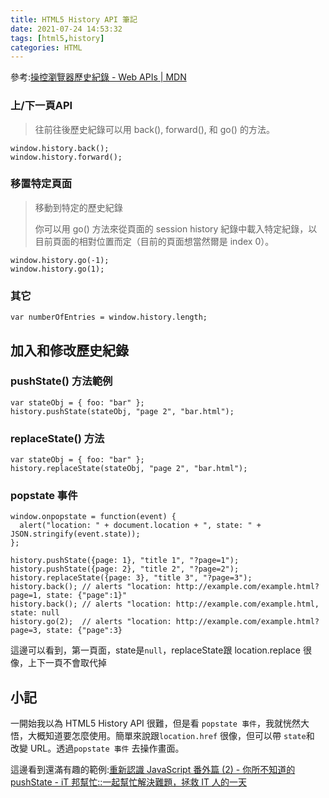 ```yaml
---
title: HTML5 History API 筆記
date: 2021-07-24 14:53:32
tags: [html5,history]
categories: HTML
---
```



參考:[操控瀏覽器歷史紀錄 - Web APIs | MDN](https://developer.mozilla.org/zh-TW/docs/Web/API/History_API)

### 上/下一頁API

> 往前往後歷史紀錄可以用 back(), forward(), 和 go() 的方法。


```javascript=
window.history.back();
window.history.forward();
```

### 移置特定頁面

> 移動到特定的歷史紀錄
> 
> 你可以用 go() 方法來從頁面的 session history 紀錄中載入特定紀錄，以目前頁面的相對位置而定（目前的頁面想當然爾是 index 0）。

```javascript=
window.history.go(-1);
window.history.go(1);

```

### 其它

```javascript=
var numberOfEntries = window.history.length;
```

## 加入和修改歷史紀錄


### pushState() 方法範例

```javascript=
var stateObj = { foo: "bar" };
history.pushState(stateObj, "page 2", "bar.html");

```


### replaceState() 方法

```
var stateObj = { foo: "bar" };
history.replaceState(stateObj, "page 2", "bar.html");
```


### popstate 事件

```javascript=
window.onpopstate = function(event) {
  alert("location: " + document.location + ", state: " + JSON.stringify(event.state));
};

history.pushState({page: 1}, "title 1", "?page=1");
history.pushState({page: 2}, "title 2", "?page=2");
history.replaceState({page: 3}, "title 3", "?page=3");
history.back(); // alerts "location: http://example.com/example.html?page=1, state: {"page":1}"
history.back(); // alerts "location: http://example.com/example.html, state: null
history.go(2);  // alerts "location: http://example.com/example.html?page=3, state: {"page":3}
```

這邊可以看到，第一頁面，state是`null`，replaceState跟 location.replace 很像，上下一頁不會取代掉



## 小記

一開始我以為 HTML5 History API 很難，但是看 `popstate 事件`，我就恍然大悟，大概知道要怎麼使用。簡單來說跟`location.href` 很像，但可以帶 `state`和 改變 URL。透過`popstate 事件` 去操作畫面。

這邊看到還滿有趣的範例:[重新認識 JavaScript 番外篇 (2) - 你所不知道的 pushState - iT 邦幫忙::一起幫忙解決難題，拯救 IT 人的一天](https://ithelp.ithome.com.tw/articles/10195793)